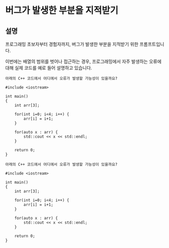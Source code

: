 # 버그가 발생한 부분을 지적받기

## 설명
프로그래밍 초보자부터 경험자까지, 버그가 발생한 부분을 지적받기 위한 프롬프트입니다.

이번에는 배열의 범위를 벗어나 접근하는 경우, 프로그래밍에서 자주 발생하는 오류에 대해 실제 코드를 예로 들어 설명하고 있습니다.

```plaintext
아래의 C++ 코드에서 어디에서 오류가 발생할 가능성이 있을까요?

#include <iostream>

int main()
{
    int arr[3];
    
    for(int i=0; i<4; i++) {
        arr[i] = i+1;
    }
    
    for(auto x : arr) {
        std::cout << x << std::endl;
    }
    
    return 0;
}
```

```plaintext
아래의 C++ 코드에서 어디에서 오류가 발생할 가능성이 있을까요?

#include <iostream>

int main()
{
    int arr[3];
    
    for(int i=0; i<4; i++) {
        arr[i] = i+1;
    }
    
    for(auto x : arr) {
        std::cout << x << std::endl;
    }
    
    return 0;
}
```